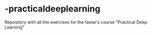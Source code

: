 # -practicaldeeplearning
Repository with all the exercises for the fastai's course "Practical Deep Learning"
